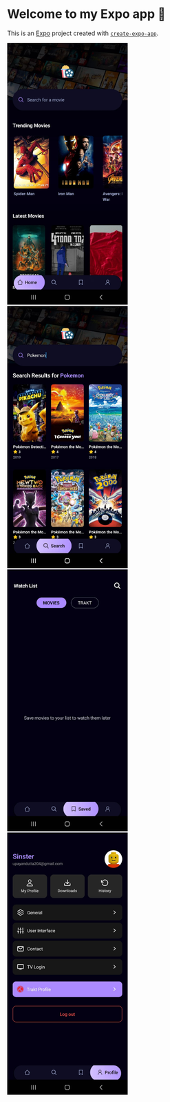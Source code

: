 # Welcome to my Expo app 👋

This is an [Expo](https://expo.dev) project created with [`create-expo-app`](https://www.npmjs.com/package/create-expo-app).

<img src="https://github.com/sinster23/Screenshots/blob/main/mnss-1.jpeg?raw=true" alt="MovieNight-Application"  width="280"/>
<img src="https://github.com/sinster23/Screenshots/blob/main/mnss-2.jpeg?raw=true" alt="MovieNight-Application"  width="280"/>
<img src="https://github.com/sinster23/Screenshots/blob/main/mnss-3.jpeg?raw=true" alt="MovieNight-Application"  width="280"/>
<img src="https://github.com/sinster23/Screenshots/blob/main/mnss-4.jpeg?raw=true" alt="MovieNight-Application"  width="280"/>




